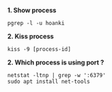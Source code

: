 **1. Show process**

``
pgrep -l -u hoanki
``

**2. Kiss process**

``
kiss -9 [process-id]
``

**2. Which process is using port ?**
```
netstat -ltnp | grep -w ':6379' 
sudo apt install net-tools
```
